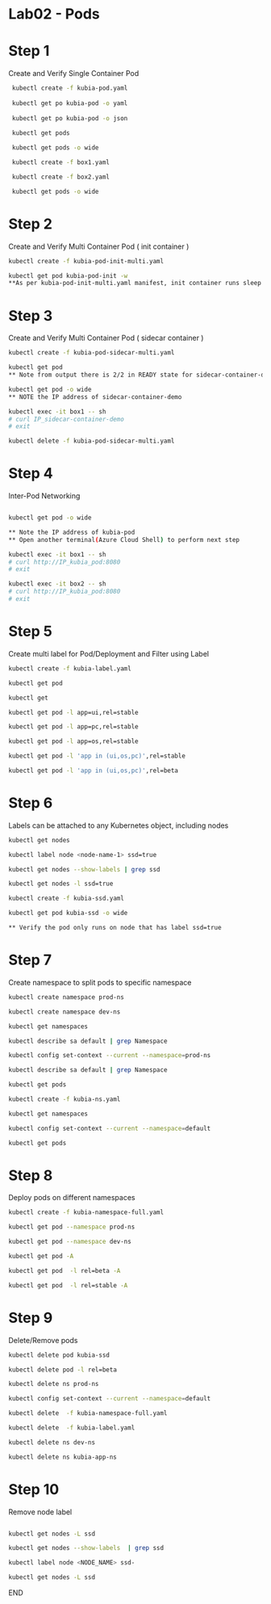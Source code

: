 #  Lab02 - Pods 

# Step 1 
Create and Verify Single Container Pod 

```sh
 kubectl create -f kubia-pod.yaml
 
 kubectl get po kubia-pod -o yaml
 
 kubectl get po kubia-pod -o json
 
 kubectl get pods

 kubectl get pods -o wide

 kubectl create -f box1.yaml

 kubectl create -f box2.yaml

 kubectl get pods -o wide
```

# Step 2 
Create and Verify Multi Container Pod ( init container )

```sh
kubectl create -f kubia-pod-init-multi.yaml

kubectl get pod kubia-pod-init -w
**As per kubia-pod-init-multi.yaml manifest, init container runs sleep command for 90 second, after 90 Second, the main container will start
```

# Step 3 
Create and Verify Multi Container Pod ( sidecar container )

```sh
kubectl create -f kubia-pod-sidecar-multi.yaml

kubectl get pod
** Note from output there is 2/2 in READY state for sidecar-container-demo

kubectl get pod -o wide
** NOTE the IP address of sidecar-container-demo 

kubectl exec -it box1 -- sh 
# curl IP_sidecar-container-demo 
# exit 

kubectl delete -f kubia-pod-sidecar-multi.yaml
```

# Step 4 
Inter-Pod Networking  

```sh

kubectl get pod -o wide 

** Note the IP address of kubia-pod 
** Open another terminal(Azure Cloud Shell) to perform next step 

kubectl exec -it box1 -- sh 
# curl http://IP_kubia_pod:8080
# exit 

kubectl exec -it box2 -- sh 
# curl http://IP_kubia_pod:8080
# exit 

```

# Step 5
Create multi label for Pod/Deployment and Filter using Label

```sh
kubectl create -f kubia-label.yaml

kubectl get pod

kubectl get 

kubectl get pod -l app=ui,rel=stable

kubectl get pod -l app=pc,rel=stable

kubectl get pod -l app=os,rel=stable

kubectl get pod -l 'app in (ui,os,pc)',rel=stable

kubectl get pod -l 'app in (ui,os,pc)',rel=beta

```

# Step 6
Labels can be attached to any Kubernetes object, including nodes

```sh
kubectl get nodes

kubectl label node <node-name-1> ssd=true

kubectl get nodes --show-labels | grep ssd

kubectl get nodes -l ssd=true

kubectl create -f kubia-ssd.yaml

kubectl get pod kubia-ssd -o wide 

** Verify the pod only runs on node that has label ssd=true

```

# Step 7
Create namespace to split pods to specific namespace 

```sh
kubectl create namespace prod-ns

kubectl create namespace dev-ns

kubectl get namespaces

kubectl describe sa default | grep Namespace

kubectl config set-context --current --namespace=prod-ns

kubectl describe sa default | grep Namespace

kubectl get pods

kubectl create -f kubia-ns.yaml

kubectl get namespaces

kubectl config set-context --current --namespace=default

kubectl get pods 

```


# Step 8
Deploy pods on different namespaces

```sh
kubectl create -f kubia-namespace-full.yaml

kubectl get pod --namespace prod-ns

kubectl get pod --namespace dev-ns

kubectl get pod -A

kubectl get pod  -l rel=beta -A

kubectl get pod  -l rel=stable -A

```

# Step 9
Delete/Remove pods

```sh
kubectl delete pod kubia-ssd 

kubectl delete pod -l rel=beta

kubectl delete ns prod-ns

kubectl config set-context --current --namespace=default

kubectl delete  -f kubia-namespace-full.yaml

kubectl delete  -f kubia-label.yaml

kubectl delete ns dev-ns

kubectl delete ns kubia-app-ns

```

# Step 10 
Remove node label 

```sh 

kubectl get nodes -L ssd

kubectl get nodes --show-labels  | grep ssd

kubectl label node <NODE_NAME> ssd-

kubectl get nodes -L ssd

```

END